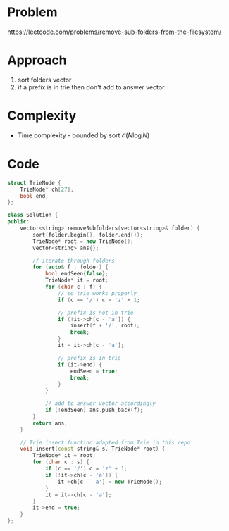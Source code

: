 # Problem
https://leetcode.com/problems/remove-sub-folders-from-the-filesystem/

# Approach
1. sort folders vector
2. if a prefix is in trie then don't add to answer vector

# Complexity
- Time complexity - bounded by sort $\mathcal{O}(N\log{N})$

# Code
```cpp []
struct TrieNode {
    TrieNode* ch[27];
    bool end;
};

class Solution {
public:
    vector<string> removeSubfolders(vector<string>& folder) {
        sort(folder.begin(), folder.end());
        TrieNode* root = new TrieNode();
        vector<string> ans{};

        // iterate through folders
        for (auto& f : folder) {
            bool endSeen{false};
            TrieNode* it = root;
            for (char c : f) {
                // so trie works properly
                if (c == '/') c = 'z' + 1;

                // prefix is not in trie
                if (!it->ch[c - 'a']) {
                    insert(f + '/', root);
                    break;
                }
                it = it->ch[c - 'a'];

                // prefix is in trie
                if (it->end) {
                    endSeen = true;
                    break;
                }
            }

            // add to answer vector accordingly
            if (!endSeen) ans.push_back(f);
        }
        return ans;
    }

    // Trie insert function adapted from Trie in this repo
    void insert(const string& s, TrieNode* root) {
        TrieNode* it = root;
        for (char c : s) {
            if (c == '/') c = 'z' + 1;
            if (!it->ch[c - 'a']) {
                it->ch[c - 'a'] = new TrieNode();
            }
            it = it->ch[c - 'a'];
        }
        it->end = true;
    }
};
```